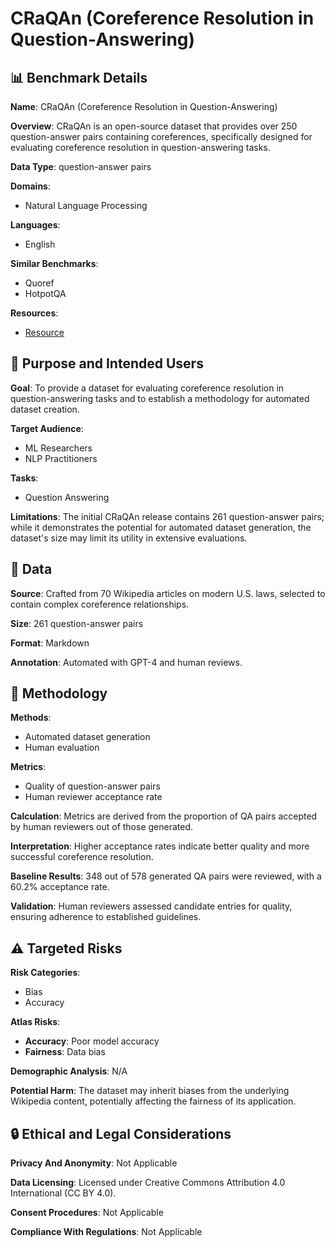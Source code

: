 # CRaQAn (Coreference Resolution in Question-Answering)

## 📊 Benchmark Details

**Name**: CRaQAn (Coreference Resolution in Question-Answering)

**Overview**: CRaQAn is an open-source dataset that provides over 250 question-answer pairs containing coreferences, specifically designed for evaluating coreference resolution in question-answering tasks.

**Data Type**: question-answer pairs

**Domains**:
- Natural Language Processing

**Languages**:
- English

**Similar Benchmarks**:
- Quoref
- HotpotQA

**Resources**:
- [Resource](https://huggingface.co/datasets/Edge-Pyxos/CRaQAn_v1)

## 🎯 Purpose and Intended Users

**Goal**: To provide a dataset for evaluating coreference resolution in question-answering tasks and to establish a methodology for automated dataset creation.

**Target Audience**:
- ML Researchers
- NLP Practitioners

**Tasks**:
- Question Answering

**Limitations**: The initial CRaQAn release contains 261 question-answer pairs; while it demonstrates the potential for automated dataset generation, the dataset's size may limit its utility in extensive evaluations.

## 💾 Data

**Source**: Crafted from 70 Wikipedia articles on modern U.S. laws, selected to contain complex coreference relationships.

**Size**: 261 question-answer pairs

**Format**: Markdown

**Annotation**: Automated with GPT-4 and human reviews.

## 🔬 Methodology

**Methods**:
- Automated dataset generation
- Human evaluation

**Metrics**:
- Quality of question-answer pairs
- Human reviewer acceptance rate

**Calculation**: Metrics are derived from the proportion of QA pairs accepted by human reviewers out of those generated.

**Interpretation**: Higher acceptance rates indicate better quality and more successful coreference resolution.

**Baseline Results**: 348 out of 578 generated QA pairs were reviewed, with a 60.2% acceptance rate.

**Validation**: Human reviewers assessed candidate entries for quality, ensuring adherence to established guidelines.

## ⚠️ Targeted Risks

**Risk Categories**:
- Bias
- Accuracy

**Atlas Risks**:
- **Accuracy**: Poor model accuracy
- **Fairness**: Data bias

**Demographic Analysis**: N/A

**Potential Harm**: The dataset may inherit biases from the underlying Wikipedia content, potentially affecting the fairness of its application.

## 🔒 Ethical and Legal Considerations

**Privacy And Anonymity**: Not Applicable

**Data Licensing**: Licensed under Creative Commons Attribution 4.0 International (CC BY 4.0).

**Consent Procedures**: Not Applicable

**Compliance With Regulations**: Not Applicable
